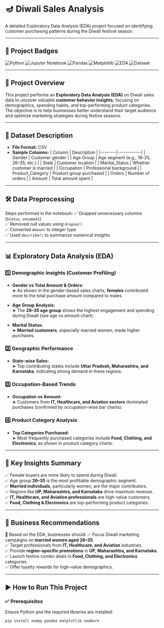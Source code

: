 # 🪔 Diwali Sales Analysis  
A detailed Exploratory Data Analysis (EDA) project focused on identifying customer purchasing patterns during the Diwali festival season.

---

## 📛 Project Badges  
![Python](https://img.shields.io/badge/Python-3.x-blue)
![Jupyter Notebook](https://img.shields.io/badge/Jupyter-Notebook-orange)
![Pandas](https://img.shields.io/badge/Library-Pandas-yellowgreen)
![Matplotlib](https://img.shields.io/badge/Library-Matplotlib-lightblue)
![EDA](https://img.shields.io/badge/Project-Type%3A-EDA-purple)
![Dataset](https://img.shields.io/badge/Dataset-CSV-red)

---

## 📌 Project Overview  
This project performs an **Exploratory Data Analysis (EDA)** on Diwali sales data to uncover valuable **customer behavior insights**, focusing on demographics, spending habits, and top-performing product categories.  
The objective is to help businesses better understand their target audience and optimize marketing strategies during festive seasons.

---

## 📂 Dataset Description  
- **File Format:** CSV  
- **Sample Columns:**
| Column | Description |
|--------|------------|
| Gender | Customer gender |
| Age Group | Age segment (e.g., 18–25, 26–35, etc.) |
| State | Customer location |
| Marital_Status | Whether customer is married |
| Occupation | Professional background |
| Product_Category | Product group purchased |
| Orders | Number of orders |
| Amount | Total amount spent |

---

## 🛠️ Data Preprocessing  
Steps performed in the notebook:
✅ Dropped unnecessary columns (`Status`, `unnamed1`)  
✅ Removed null values using `dropna()`  
✅ Converted `Amount` to integer type  
✅ Used `describe()` to summarize numerical insights  

---

## 📊 Exploratory Data Analysis (EDA)

### 1️⃣ Demographic Insights (Customer Profiling)
- **Gender vs Total Amount & Orders:**  
  ➤ As shown in the gender-based sales charts, **females** contributed more to the total purchase amount compared to males.  

- **Age Group Analysis:**  
  ➤ The **26–35 age group** shows the highest engagement and spending during Diwali (see age vs amount chart).  

- **Marital Status:**  
  ➤ **Married customers**, especially married women, made higher purchases.  

### 2️⃣ Geographic Performance
- **State-wise Sales:**  
  ➤ Top contributing states include **Uttar Pradesh, Maharashtra, and Karnataka**, indicating strong demand in these regions.

### 3️⃣ Occupation-Based Trends
- **Occupation vs Amount:**  
  ➤ Customers from **IT, Healthcare, and Aviation sectors** dominated purchases (confirmed by occupation-wise bar charts).

### 4️⃣ Product Category Analysis
- **Top Categories Purchased:**  
  ➤ Most frequently purchased categories include **Food, Clothing, and Electronics**, as shown in product category charts.

---

## 📍 Key Insights Summary
✅ Female buyers are more likely to spend during Diwali.  
✅ Age group **26–35** is the most profitable demographic segment.  
✅ **Married individuals**, particularly women, are the major contributors.  
✅ Regions like **UP, Maharashtra, and Karnataka** drive maximum revenue.  
✅ **IT, Healthcare, and Aviation professionals** are high-value customers.  
✅ **Food, Clothing & Electronics** are top-performing product categories.

---

## 💼 Business Recommendations
📢 Based on the EDA, businesses should:
✅ Focus Diwali marketing campaigns on **married women aged 26–35**.  
✅ Target professionals from **IT, Healthcare, and Aviation** industries.  
✅ Provide **region-specific promotions** in **UP, Maharashtra, and Karnataka**.  
✅ Launch festive combo deals in **Food, Clothing, and Electronics** categories.  
✅ Offer loyalty rewards for high-value demographics.

---

## ▶️ How to Run This Project

### ✅ Prerequisites
Ensure Python and the required libraries are installed:
```bash
pip install numpy pandas matplotlib seaborn

